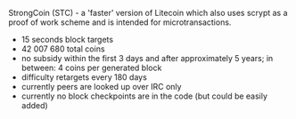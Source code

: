 StrongCoin (STC) - a 'faster' version of Litecoin which also uses scrypt
as a proof of work scheme and is intended for microtransactions.
 - 15 seconds block targets
 - 42 007 680 total coins
 - no subsidy within the first 3 days and after approximately 5 years;
    in between: 4 coins per generated block
 - difficulty retargets every 180 days
 - currently peers are looked up over IRC only
 - currently no block checkpoints are in the code (but could be easily
   added)
